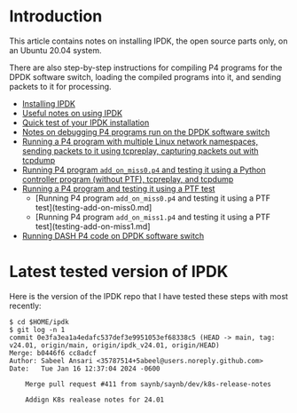 # Introduction

This article contains notes on installing IPDK, the open source parts
only, on an Ubuntu 20.04 system.

There are also step-by-step instructions for compiling P4 programs for
the DPDK software switch, loading the compiled programs into it, and
sending packets to it for processing.

+ [Installing IPDK](README-install-ipdk-networking-container-ubuntu-20.04-and-test.md)
+ [Useful notes on using IPDK](general-ipdk-notes.md)
+ [Quick test of your IPDK installation](quick-test.md)
+ [Notes on debugging P4 programs run on the DPDK software switch](debugging-p4-dpdk-programs.md)
+ [Running a P4 program with multiple Linux network namespaces, sending packets to it using tcpreplay, capturing packets out with tcpdump](run-p4-prog-with-multiple-network-namespaces.md)
+ [Running P4 program `add_on_miss0.p4` and testing it using a Python controller program (without PTF), tcpreplay, and tcpdump](testing-add-on-miss0-with-python-controller-tcpreplay-tcpdump.md)
+ [Running a P4 program and testing it using a PTF test](running-p4-program-and-ptf-test.md)
  + [Running P4 program `add_on_miss0.p4` and testing it using a PTF test](testing-add-on-miss0.md]
  + [Running P4 program `add_on_miss1.p4` and testing it using a PTF test](testing-add-on-miss1.md]
+ [Running DASH P4 code on DPDK software switch](running-dash-p4-code.md)


# Latest tested version of IPDK

Here is the version of the IPDK repo that I have tested these steps
with most recently:

```
$ cd $HOME/ipdk
$ git log -n 1
commit 0e3fa3ea1a4edafc537def3e9951053ef68338c5 (HEAD -> main, tag: v24.01, origin/main, origin/ipdk_v24.01, origin/HEAD)
Merge: b0446f6 cc8adcf
Author: Sabeel Ansari <35787514+5abeel@users.noreply.github.com>
Date:   Tue Jan 16 12:37:04 2024 -0600

    Merge pull request #411 from saynb/saynb/dev/k8s-release-notes
    
    Addign K8s realease notes for 24.01
```
